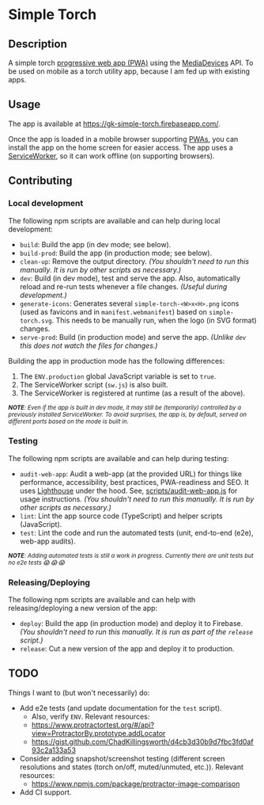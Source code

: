 # Simple Torch


## Description

A simple torch [progressive web app (PWA)][mdn-pwa] using the [MediaDevices][mdn-media-devices] API.
To be used on mobile as a torch utility app, because I am fed up with existing apps.


## Usage

The app is available at https://gk-simple-torch.firebaseapp.com/.

Once the app is loaded in a mobile browser supporting [PWAs][mdn-pwa], you can install the app on the home screen for
easier access. The app uses a [ServiceWorker][mdn-sw], so it can work offline (on supporting browsers).


## Contributing


### Local development

The following npm scripts are available and can help during local development:

- `build`: Build the app (in dev mode; see below).
- `build-prod`: Build the app (in production mode; see below).
- `clean-up`: Remove the output directory.
  _(You shouldn't need to run this manually. It is run by other scripts as necessary.)_
- `dev`: Build (in dev mode), test and serve the app. Also, automatically reload and re-run tests whenever a file
  changes.
  _(Useful during development.)_
- `generate-icons`: Generates several `simple-torch-<W>x<H>.png` icons (used as favicons and in `manifest.webmanifest`)
  based on `simple-torch.svg`. This needs to be manually run, when the logo (in SVG format) changes.
- `serve-prod`: Build (in production mode) and serve the app.
  _(Unlike `dev` this does not watch the files for changes.)_

Building the app in production mode has the following differences:
1. The `ENV.production` global JavaScript variable is set to `true`.
2. The ServiceWorker script (`sw.js`) is also built.
3. The ServiceWorker is registered at runtime (as a result of the above).

<sub>

_**NOTE**:_
_Even if the app is built in dev mode, it may still be (temporarily) controlled by a previously installed
ServiceWorker. To avoid surprises, the app is, by default, served on different ports based on the mode is built in._

</sub>

### Testing

The following npm scripts are available and can help during testing:

- `audit-web-app`: Audit a web-app (at the provided URL) for things like performance, accessibility, best practices,
  PWA-readiness and SEO. It uses [Lighthouse][lighthouse] under the hood. See,
  [scripts/audit-web-app.js][audit-web-app] for usage instructions.
  _(You shouldn't need to run this manually. It is run by other scripts as necessary.)_
- `lint`: Lint the app source code (TypeScript) and helper scripts (JavaScript).
- `test`: Lint the code and run the automated tests (unit, end-to-end (e2e), web-app audits).

<sub>

_**NOTE**:_
_Adding automated tests is still a work in progress._
_Currently there are unit tests but no e2e tests :scream: :scream: :scream:_

</sub>

### Releasing/Deploying

The following npm scripts are available and can help with releasing/deploying a new version of the app:

- `deploy`: Build the app (in production mode) and deploy it to Firebase.
  _(You shouldn't need to run this manually. It is run as part of the `release` script.)_
- `release`: Cut a new version of the app and deploy it to production.


## TODO

Things I want to (but won't necessarily) do:

- Add e2e tests (and update documentation for the `test` script).
  - Also, verify `ENV`.
  Relevant resources:
  - https://www.protractortest.org/#/api?view=ProtractorBy.prototype.addLocator
  - https://gist.github.com/ChadKillingsworth/d4cb3d30b9d7fbc3fd0af93c2a133a53
- Consider adding snapshot/screenshot testing (different screen resolutions and states (torch on/off, muted/unmuted, etc.)).
  Relevant resources:
  - https://www.npmjs.com/package/protractor-image-comparison
- Add CI support.


[audit-web-app]: scripts/audit-web-app.js
[mdn-media-devices]: https://developer.mozilla.org/en-US/docs/Web/API/MediaDevices
[mdn-pwa]: https://developer.mozilla.org/en-US/docs/Web/Progressive_web_apps
[mdn-sw]: https://developer.mozilla.org/en-US/docs/Web/API/Service_Worker_API
[lighthouse]: https://developers.google.com/web/tools/lighthouse
